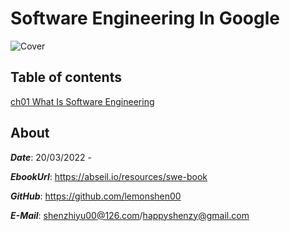 # Software Engineering In Google

![Cover](Cover.png)

## Table of contents

[ch01 What Is Software Engineering](https://github.com/lemonshen00/reading-record/blob/main/swd-book/content/ch01.md)

## About

***Date***: 20/03/2022 - 

***EbookUrl***: https://abseil.io/resources/swe-book

***GitHub***: https://github.com/lemonshen00

***E-Mail***: shenzhiyu00@126.com/happyshenzy@gmail.com
